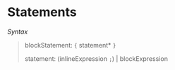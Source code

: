 # Statements

*Syntax*
> blockStatement: `{` statement* `}`
>
> statement: (inlineExpression `;`) | blockExpression
